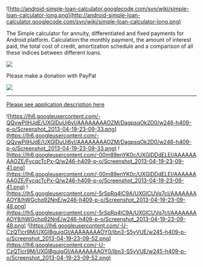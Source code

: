 ![http://android-simple-loan-calculator.googlecode.com/svn/wiki/simple-loan-calculator-long.png](http://android-simple-loan-calculator.googlecode.com/svn/wiki/simple-loan-calculator-long.png)

The Simple calculator for annuity, differentiated and fixed payments for Android platform.
Calculation:the monthly payment, the amount of interest paid, the total cost of credit, amortization schedule and a comparison of all these indices between different loans.

[![](http://www.android.com/images/brand/60_avail_market_logo2.png)](https://market.android.com/details?id=ee.smkv.calc.loan)

Please make a donation with PayPal

[![](https://www.paypalobjects.com/en_US/i/btn/btn_donateCC_LG.gif)](https://www.paypal.com/cgi-bin/webscr?cmd=_donations&business=55FUYZRV3Y27L&lc=EE&item_name=Simple%20Loan%20Calculator%20%2d%20Donate&currency_code=EUR&bn=PP%2dDonationsBF%3abtn_donateCC_LG%2egif%3aNonHosted)


---


[Please see application description here](Welcome.md)

![https://lh6.googleusercontent.com/-QQvwPilHJdE/UXGlDuUi6yI/AAAAAAAAOZM/DagpsqOk2D0/w246-h409-p-o/Screenshot_2013-04-19-23-09-33.png](https://lh6.googleusercontent.com/-QQvwPilHJdE/UXGlDuUi6yI/AAAAAAAAOZM/DagpsqOk2D0/w246-h409-p-o/Screenshot_2013-04-19-23-09-33.png)
![https://lh6.googleusercontent.com/-00m89enYK0c/UXGlDDdELEI/AAAAAAAAOZE/FycqcTcPx-Q/w246-h409-p-o/Screenshot_2013-04-19-23-09-41.png](https://lh6.googleusercontent.com/-00m89enYK0c/UXGlDDdELEI/AAAAAAAAOZE/FycqcTcPx-Q/w246-h409-p-o/Screenshot_2013-04-19-23-09-41.png)
![https://lh5.googleusercontent.com/-5rSpRq4lC9A/UXGlCUVq7cI/AAAAAAAAOY8/hWGchq92NnE/w246-h409-p-o/Screenshot_2013-04-19-23-09-48.png](https://lh5.googleusercontent.com/-5rSpRq4lC9A/UXGlCUVq7cI/AAAAAAAAOY8/hWGchq92NnE/w246-h409-p-o/Screenshot_2013-04-19-23-09-48.png)
![https://lh6.googleusercontent.com/-U-CzQTlcr9M/UXGlBguigGI/AAAAAAAAOY0/Ibn3-S5yVUE/w245-h409-p-o/Screenshot_2013-04-19-23-09-52.png](https://lh6.googleusercontent.com/-U-CzQTlcr9M/UXGlBguigGI/AAAAAAAAOY0/Ibn3-S5yVUE/w245-h409-p-o/Screenshot_2013-04-19-23-09-52.png)
